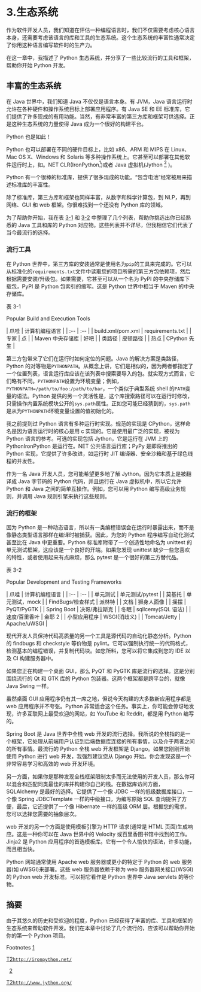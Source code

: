 # 3.生态系统

作为软件开发人员，我们知道在评估一种编程语言时，我们不仅需要考虑核心语言本身，还需要考虑该语言的库和工具的生态系统。这个生态系统的丰富性通常决定了你用这种语言编写软件时的生产力。

在这一章中，我描述了 Python 生态系统，并分享了一些比较流行的工具和框架，帮助你开始 Python 开发。

## 丰富的生态系统

在 Java 世界中，我们知道 Java 不仅仅是语言本身。有 JVM，Java 语言运行时允许在各种硬件和操作系统目标上部署应用程序。有 Java SE 和 EE 标准库，它们提供了许多现成的有用功能。当然，有非常丰富的第三方库和框架可供选择。正是这种生态系统的力量使得 Java 成为一个很好的构建平台。

Python 也是如此！

Python 也可以部署在不同的硬件目标上，比如 x86、ARM 和 MIPS 在 Linux、Mac OS X、Windows 和 Solaris 等多种操作系统上。它甚至可以部署在其他软件运行时上，如。NET CLR(IronPython[<sup>1</sup>](#Fn1))或者 Java 虚拟机(Jython [<sup>2</sup>](#Fn2) )。

Python 有一个很棒的标准库，提供了很多现成的功能。“包含电池”经常被用来描述标准库的丰富性。

除了标准库，第三方库和框架也同样丰富，从数字和科学计算包，到 NLP，再到网络、GUI 和 web 框架。你很难找到一个还没有 Python 库的领域。

为了帮助你开始，我在表 [3-1](#Tab1) 和 [3-2](#Tab2) 中整理了几个列表，帮助你挑选出你已经熟悉的 Java 工具和库的 Python 对应物。这些列表并不详尽，但我相信它们代表了当今最流行的选择。

### 流行工具

在 Python 世界中，第三方库的安装通常是使用名为`pip`的工具来完成的。它可以从标准化的`requirements.txt`文件中读取您的项目所需的第三方包依赖项，然后根据需要安装/升级包。如果需要，它甚至可以从一个名为 PyPI 的中央存储库下载包，PyPI 是 Python 包索引的缩写。这是 Python 世界中相当于 Maven 的中央存储库。

表 3-1

Popular Build and Execution Tools

<colgroup><col align="left"> <col align="left"></colgroup> 
| 爪哇 | 计算机编程语言 |
| :-- | :-- |
| build.xml/pom.xml | requirements.txt |
| 专家 | 点 |
| Maven 中央存储库 | 好吧 |
| 类路径 | 皮顿路径 |
| 热点 | CPython 先生 |

第三方包带来了它们在运行时如何定位的问题。Java 的解决方案是类路径，Python 的对等物是`PYTHONPATH`。从概念上讲，它们是相似的，因为两者都指定了一个位置列表，语言运行库应该在该列表中搜索要导入的包。就实现方式而言，它们略有不同。`PYTHONPATH`设置为环境变量；例如，`PYTHONPATH=/path/to/foo:/path/to/bar`，一个类似于典型系统 shell 的`PATH`变量的语法。Python 提供的另一个灵活性是，这个库搜索路径可以在运行时修改，只需操作内置系统模块公开的`sys.path`属性。正如您可能已经猜到的，`sys.path`是从为`PYTHONPATH`环境变量设置的值初始化的。

我之前提到过 Python 语言有多种运行时实现。规范的实现是 CPython，这样命名是因为语言运行时的核心是用 c 实现的。它是使用最广泛的实现，被视为 Python 语言的参考。可选的实现包括 Jython，它是运行在 JVM 上的 PythonIronPython 是运行在。NET 公共语言运行库；PyPy 是即将推出的 Python 实现，它提供了许多改进，如运行时 JIT 编译器、安全沙箱和基于绿色线程的并发性。

作为一名 Java 开发人员，您可能希望更多地了解 Jython。因为它本质上是被翻译成 Java 字节码的 Python 代码，并且运行在 Java 虚拟机中，所以它允许 Python 和 Java 之间的简单互操作。例如，您可以用 Python 编写高级业务规则，并调用 Java 规则引擎来执行这些规则。

### 流行的框架

因为 Python 是一种动态语言，所以有一类编程错误会在运行时暴露出来，而不是像静态类型语言那样在编译时被捕获。因此，为您的 Python 程序编写自动化测试甚至比在 Java 中更重要。Python 标准库附带了一个创造性地命名为 unittest 的单元测试框架，这应该是一个良好的开端。如果您发现 unittest 缺少一些您喜欢的特性，或者使用起来有点麻烦，那么 pytest 是一个很好的第三方替代品。

表 3-2

Popular Development and Testing Frameworks

<colgroup><col align="left"> <col align="left"></colgroup> 
| 爪哇 | 计算机编程语言 |
| :-- | :-- |
| 单元测试 | 单元测试/pytest |
| 莫基托 | 单元测试，mock |
| FindBugs/检查样式 | 派林特 |
| 文档 | 狮身人面像 |
| 摇摆 | PyQT/PyGTK |
| Spring Boot | 决哥/弗拉斯克 |
| 冬眠 | sqllcemy(SQL 语法) |
| 速度/百里香叶 | 金耶 2 |
| 小型应用程序 | WSGI(消歧义) |
| Tomcat/Jetty | Apache/uWSGI |

现代开发人员保持代码高质量的另一个工具是源代码的自动化静态分析。Python 的 findbugs 和 checkstyle 等价物是 pylint。它可以强制执行统一的代码格式，检测基本的编程错误，并复制代码块。如您所料，您可以将它集成到您的 IDE 以及 CI 构建服务器中。

如果您正在构建一个桌面 GUI，那么 PyQT 和 PyGTK 库是流行的选择。这是分别围绕流行的 Qt 和 GTK 库的 Python 包装器。这两个框架都是跨平台的，就像 Java Swing 一样。

虽然桌面 GUI 应用程序仍有其一席之地，但说今天构建的大多数新应用程序都是 web 应用程序并不夸张。Python 非常适合这个任务。事实上，你可能会惊讶地发现，许多互联网上最受欢迎的网站，如 YouTube 和 Reddit，都是用 Python 编写的。

Spring Boot 是 Java 世界中全栈 web 开发的流行选择。我所说的全栈指的是一个框架，它处理从前端用户认证到后端数据库连接的所有事情，以及介于两者之间的所有事情。最流行的 Python 全栈 web 开发框架是 Django。如果您刚刚开始使用 Python 进行 web 开发，我强烈建议您从 Django 开始。你会发现这是一个非常容易学习和高效的 web 开发环境。

另一方面，如果你是那种发现全栈框架限制太多而无法使用的开发人员，那么你可以混合和匹配同类最佳的库并构建你自己的栈。在数据库访问方面，SQLAlchemy 是最好的选择。它提供了一个像 JDBC 一样的低级数据库接口，一个像 Spring JDBCTemplate 一样的中级接口，为编写原始 SQL 查询提供了方便，最后，它还提供了一个像 Hibernate 一样的高级 ORM 层。根据您的需求，您可以选择您需要的抽象层次。

web 开发的另一个方面是使用模板引擎为 HTTP 请求(通常是 HTML 页面)生成响应。这是一种你可以在 Java 世界中的 Velocity 或百里香图书馆中找到的工作。Jinja2 是 Python 应用程序的首选模板库。它有一个令人愉快的语法，许多功能，而且相当快。

Python 网站通常使用 Apache web 服务器或更小的特定于 Python 的 web 服务器(如 uWSGI)来部署。这些 web 服务器依赖于称为 web 服务器网关接口(WSGI)的 Python web 开发标准。可以把它看作是 Python 世界中 Java servlets 的等价物。

## 摘要

由于其悠久的历史和受欢迎的程度，Python 已经获得了丰富的库、工具和框架的生态系统来帮助软件开发。我们在本章中讨论了几个流行的，应该可以帮助你开始你的第一个 Python 项目。

Footnotes [1](#Fn1_source)

[T2`http://ironpython.net/`](http://ironpython.net/)

  [2](#Fn2_source)

[T2`http://www.jython.org/`](http://www.jython.org/)